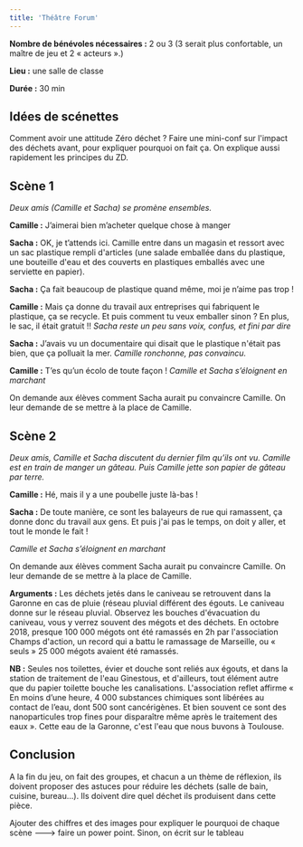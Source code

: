 ```yaml
---
title: 'Théâtre Forum'
---
```


**Nombre de bénévoles nécessaires :** 2 ou 3 (3 serait plus confortable, un maître de jeu et 2 « acteurs ».)

**Lieu :** une salle de classe

**Durée :** 30 min

## Idées de scénettes
Comment avoir une attitude Zéro déchet ?
Faire une mini-conf sur l'impact des déchets avant, pour expliquer pourquoi on fait ça. On explique aussi rapidement les principes du ZD.

## Scène 1
_Deux amis (Camille et Sacha) se promène ensembles._

**Camille :** J’aimerai bien m’acheter quelque chose à manger

**Sacha :** OK, je t’attends ici.
Camille entre dans un magasin et ressort avec un sac plastique rempli d'articles (une salade emballée dans du plastique, une bouteille d'eau et des couverts en plastiques emballés avec une serviette en papier).

**Sacha :** Ça fait beaucoup de plastique quand même, moi je n’aime pas trop !

**Camille :** Mais ça donne du travail aux entreprises qui fabriquent le plastique, ça se recycle. Et puis comment tu veux emballer sinon ? En plus, le sac, il était gratuit !!
_Sacha reste un peu sans voix, confus, et fini par dire_

**Sacha :** J’avais vu un documentaire qui disait que le plastique n'était pas bien, que ça polluait la mer.
_Camille ronchonne, pas convaincu._

**Camille :** T’es qu’un écolo de toute façon !
_Camille et Sacha s’éloignent en marchant_

On demande aux élèves comment Sacha aurait pu convaincre Camille. On leur demande de se mettre à la place de Camille.

## Scène 2
_Deux amis, Camille et Sacha discutent du dernier film qu’ils ont vu. Camille est en train de manger un gâteau. Puis Camille jette son papier de gâteau par terre._

**Camille :** Hé, mais il y a une poubelle juste là-bas !

**Sacha :** De toute manière, ce sont les balayeurs de rue qui ramassent, ça donne donc du travail aux gens. Et puis j'ai pas le temps, on doit y aller, et tout le monde le fait !

_Camille et Sacha s’éloignent en marchant_

On demande aux élèves comment Sacha aurait pu convaincre Camille. On leur demande de se mettre à la place de Camille.

**Arguments :** Les déchets jetés dans le caniveau se retrouvent dans la Garonne en cas de pluie (réseau pluvial différent des égouts. Le caniveau donne sur le réseau pluvial. Observez les bouches d'évacuation du caniveau, vous y verrez souvent des mégots et des déchets. En octobre 2018, presque 100 000 mégots ont été ramassés en 2h par l'association Champs d'action, un record qui a battu le ramassage de Marseille, ou « seuls » 25 000 mégots avaient été ramassés.

**NB :** Seules nos toilettes, évier et douche sont reliés aux égouts, et dans la station de traitement de l'eau Ginestous, et d'ailleurs, tout élément autre que du papier toilette bouche les canalisations. L'association reflet affirme « En moins d’une heure, 4 000 substances chimiques sont libérées au contact de l’eau, dont 500 sont cancérigènes. Et bien souvent ce sont des nanoparticules trop fines pour disparaître même après le traitement des eaux ». Cette eau de la Garonne, c'est l'eau que nous buvons à Toulouse.

## Conclusion
A la fin du jeu, on fait des groupes, et chacun a un thème de réflexion, ils doivent proposer des astuces pour réduire les déchets (salle de bain, cuisine, bureau...). Ils doivent dire quel déchet ils produisent dans cette pièce.

Ajouter des chiffres et des images pour expliquer le pourquoi de chaque scène ---> faire un power point.
Sinon, on écrit sur le tableau